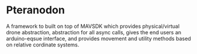 # Pteranodon

A framework to built on top of MAVSDK which provides physical/virtual drone abstraction, abstraction for all async calls, gives the end users an arduino-eqsue interface, and provides movement and utility methods based on relative cordinate systems.
